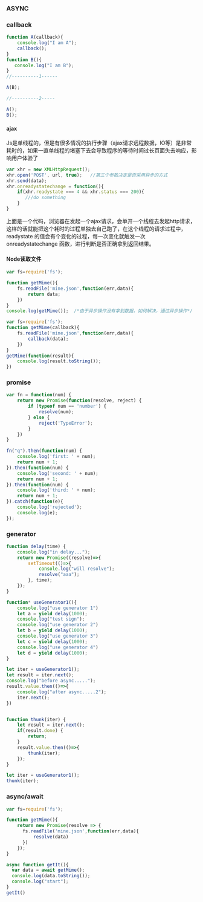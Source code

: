 ### ASYNC

### callback

```javascript
function A(callback){
    console.log("I am A");
    callback();
}
function B(){
   console.log("I am B");
}
//----------1------

A(B);

//----------2-----

A();
B();

```

#### ajax

Js是单线程的，但是有很多情况的执行步骤（ajax请求远程数据，IO等）是非常耗时的，如果一直单线程的堵塞下去会导致程序的等待时间过长页面失去响应，影响用户体验了

```javascript
var xhr = new XMLHttpRequest();
xhr.open('POST', url, true);   //第三个参数决定是否采用异步的方式
xhr.send(data);
xhr.onreadystatechange = function(){
    if(xhr.readystate === 4 && xhr.status === 200){
       ///do something
    }
}
```

上面是一个代码，浏览器在发起一个ajax请求，会单开一个线程去发起http请求，这样的话就能把这个耗时的过程单独去自己跑了，在这个线程的请求过程中，readystate 的值会有个变化的过程，每一次变化就触发一次 onreadystatechange  函数，进行判断是否正确拿到返回结果。


#### Node读取文件

```javascript
var fs=require('fs');

function getMime(){
    fs.readFile('mine.json',function(err,data){
        return data;
    })
}
console.log(getMime());  /*由于异步操作没有拿到数据，如何解决，通过异步操作*/

```

```javascript
var fs=require('fs');
function getMime(callback){
    fs.readFile('mine.json',function(err,data){
        callback(data);
    })
}
getMime(function(result){
    console.log(result.toString());
})
```

### promise

```javascript
var fn = function(num) {
    return new Promise(function(resolve, reject) {
        if (typeof num == 'number') {
            resolve(num);
        } else {
            reject('TypeError');
        }
    })
}

fn("q").then(function(num) {
    console.log('first: ' + num);
    return num + 1;
}).then(function(num) {
    console.log('second: ' + num);
    return num + 1;
}).then(function(num) {
    console.log('third: ' + num);
    return num + 1;
}).catch(function(e){
    console.log('rejected');
    console.log(e);
});

```

### generator

```javascript
function delay(time) {
    console.log("in delay...");
    return new Promise((resolve)=>{
        setTimeout(()=>{
            console.log("will resolve");
            resolve("aaa");
        }, time);
    });
}

function* useGenerator1(){
    console.log("use generator 1")
    let a = yield delay(1000);
    console.log("test sign");
    console.log("use generator 2")
    let b = yield delay(1000);
    console.log("use generator 3")
    let c = yield delay(1000);
    console.log("use generator 4")
    let d = yield delay(1000);
}

let iter = useGenerator1();
let result = iter.next();
console.log("before async.....");
result.value.then(()=>{
    console.log("after async.....2");
    iter.next();
})

```

```javascript

function thunk(iter) {
    let result = iter.next();
    if(result.done) {
        return;
    }
    result.value.then(()=>{
        thunk(iter);
    });
}

let iter = useGenerator1();
thunk(iter);

```

### async/await

```javascript
var fs=require('fs');

function getMime(){
    return new Promise(resolve => {
      fs.readFile('mine.json',function(err,data){
          resolve(data)
      })
    });
}

async function getIt(){
  var data = await getMime();
  console.log(data.toString());
  console.log("start");
}
getIt()
```
